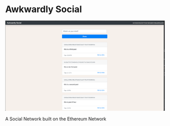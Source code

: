 
# Awkwardly Social

![Alt text](./screenshot.png?raw=true 'Screenshot')

A Social Network built on the Ethereum Network

